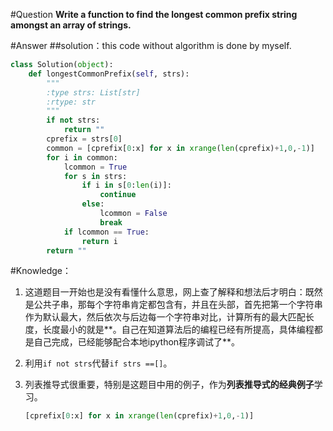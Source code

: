 #Question
**Write a function to find the longest common prefix string amongst an array of strings.**

#Answer
##solution：this code without algorithm is done by myself.

```python
class Solution(object):
    def longestCommonPrefix(self, strs):
        """
        :type strs: List[str]
        :rtype: str
        """
        if not strs:
            return ""
        cprefix = strs[0]
        common = [cprefix[0:x] for x in xrange(len(cprefix)+1,0,-1)]
        for i in common:
            lcommon = True
            for s in strs:
                if i in s[0:len(i)]:
                    continue
                else:
                    lcommon = False
                    break
            if lcommon == True:
                return i
        return ""  
```

#Knowledge：

1. 这道题目一开始也是没有看懂什么意思，网上查了解释和想法后才明白：既然是公共子串，那每个字符串肯定都包含有，并且在头部，首先把第一个字符串作为默认最大，然后依次与后边每一个字符串对比，计算所有的最大匹配长度，长度最小的就是**。自己在知道算法后的编程已经有所提高，具体编程都是自己完成，已经能够配合本地ipython程序调试了**。

2. 利用`if not strs`代替`if strs ==[]`。

3. 列表推导式很重要，特别是这题目中用的例子，作为**列表推导式的经典例子**学习。
    ```python
    [cprefix[0:x] for x in xrange(len(cprefix)+1,0,-1)]

    ```
